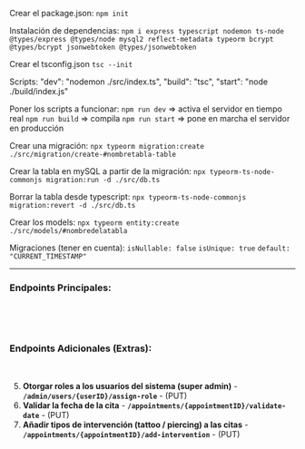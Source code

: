 Crear el package.json:
`npm init`

Instalación de dependencias:
`npm i express typescript nodemon ts-node @types/express @types/node mysql2 reflect-metadata typeorm bcrypt @types/bcrypt jsonwebtoken @types/jsonwebtoken`

Crear el tsconfig.json
`tsc --init`

Scripts:
    "dev": "nodemon ./src/index.ts",
    "build": "tsc",
    "start": "node ./build/index.js"

Poner los scripts a funcionar:
`npm run dev` => activa el servidor en tiempo real
`npm run build` => compila
`npm run start` => pone en marcha el servidor en producción

Crear una migración:
`npx typeorm migration:create ./src/migration/create-#nombretabla-table`

Crear la tabla en mySQL a partir de la migración:
`npx typeorm-ts-node-commonjs migration:run -d ./src/db.ts`

Borrar la tabla desde typescript:
`npx typeorm-ts-node-commonjs migration:revert -d ./src/db.ts`

Crear los models:
`npx typeorm entity:create ./src/models/#nombredelatabla`

Migraciones (tener en cuenta):
`isNullable: false`
`isUnique: true`
`default: "CURRENT_TIMESTAMP"`

-----------------------------------------------------------------------------------------------

### **Endpoints Principales:**
​
<!-- 1. **Registro de usuarios** - **`/register`** - (POST)  -->
<!-- 2. **Login de usuarios** - **`/login`** - (POST) -->
<!-- 3. **Perfil de usuario** - **`/user/profile`** - (GET) -->
<!-- 4. **Modificación de datos del perfil** - **`/user/profile`** - (PUT) -->
<!-- 5. **Creación de citas** - **`/user/appointments/create`** - (POST) -->
<!-- 6. **Editar citas** - **`/user/appointments/{appointmentID}/edit`** - (PUT) -->
<!-- 7. **Eliminación de citas** - **`/user/appointments/{appointmentID}/delete`** - (DELETE) -->
<!-- 8. **Ver todas las citas como cliente** - **`/user/appointments`** - (GET) -->
<!-- 9. **Ver citas todas las citas que tiene el tatuador con sus clientes** - **`/tattooist/appointments`** - (GET) -->
<!-- 10. **Listar tatuadores** - **`/tattooists`** - (GET) -->
​
### **Endpoints Adicionales (Extras):**
​
<!-- 1. **Ver todos los clientes registrados (super admin)** - **`/admin/users`** - (GET) -->
<!-- 2. **Crear tatuadores (super admin)** - **`/admin/tattooists/create`** - (POST) -->
<!-- 3. **Eliminar usuario del sistema (super admin)** - **`/admin/users/{userID}/delete`** - (DELETE) -->
<!-- 4. **Ver una cita en detalle** - **`/appointments/{appointmentID}`** - (GET) -->
5. **Otorgar roles a los usuarios del sistema (super admin)** - **`/admin/users/{userID}/assign-role`** - (PUT)
6. **Validar la fecha de la cita** - **`/appointments/{appointmentID}/validate-date`** - (PUT)
7. **Añadir tipos de intervención (tattoo / piercing) a las citas** - **`/appointments/{appointmentID}/add-intervention`** - (PUT)
